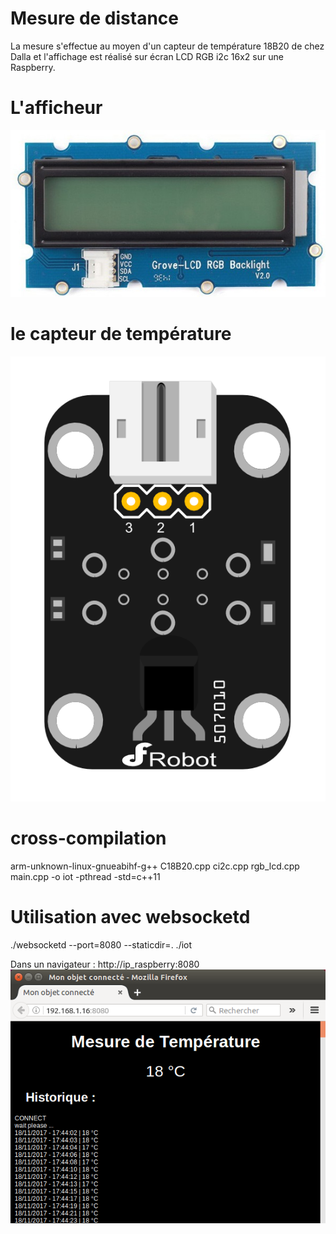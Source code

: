 # Mesure de distance 

La mesure s'effectue au moyen d'un capteur de température 18B20 de chez Dalla et l'affichage est réalisé sur écran LCD RGB i2c 16x2 sur une Raspberry.

# L'afficheur
![Afficheur](lcd-2x16-i2c.jpg)

# le capteur de température
![Capteur de température](18B20_Temerature_Sensor.png)

# cross-compilation
arm-unknown-linux-gnueabihf-g++ C18B20.cpp ci2c.cpp rgb_lcd.cpp main.cpp -o iot -pthread -std=c++11

# Utilisation avec websocketd
./websocketd --port=8080 --staticdir=. ./iot

Dans un navigateur : http://ip_raspberry:8080
![Websocket](websocketd2.png)

